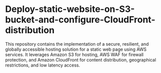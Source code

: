 # Deploy-static-website-on-S3-bucket-and-configure-CloudFront-distribution
This repository contains the implementation of a secure, resilient, and globally accessible hosting solution for a static web page using AWS services. It leverages Amazon S3 for hosting, AWS WAF for firewall protection, and Amazon CloudFront for content distribution, geographical restrictions, and low latency access.
